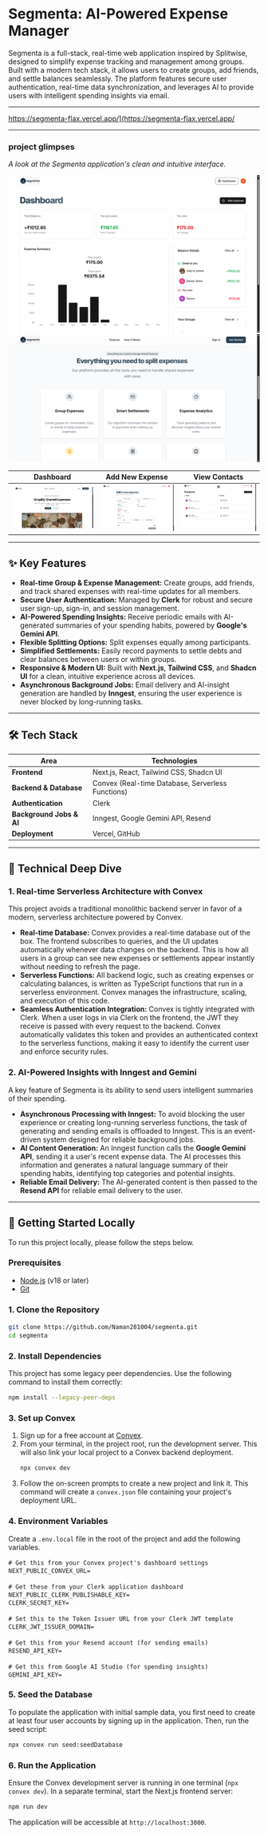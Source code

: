 # Segmenta: AI-Powered Expense Manager

Segmenta is a full-stack, real-time web application inspired by Splitwise, designed to simplify expense tracking and management among groups. Built with a modern tech stack, it allows users to create groups, add friends, and settle balances seamlessly. The platform features secure user authentication, real-time data synchronization, and leverages AI to provide users with intelligent spending insights via email.

---

https://segmenta-flax.vercel.app/](https://segmenta-flax.vercel.app/

---

### project glimpses

*A look at the Segmenta application's clean and intuitive interface.*

<p align="center">
  <img src="./screenshots/Screenshot 2025-07-10 224557.png" alt="Segmenta Dashboard" />
  <img src="./screenshots/Screenshot 2025-07-10 224516.png" alt="Segmenta Hero Section" />
</p>

| Dashboard | Add New Expense | View Contacts |
| :---: | :---: | :---: |
| <img src="./screenshots/Screenshot 2025-07-10 224509.png" alt="Dashboard Screenshot" width="100%"/> | <img src="./screenshots/Screenshot 2025-07-10 224620.png" alt="New Expense Screenshot" width="100%"/> | <img src="./screenshots/Screenshot 2025-07-10 224604.png" alt="Contacts Screenshot" width="100%"/> |

---

## ✨ Key Features

-   **Real-time Group & Expense Management:** Create groups, add friends, and track shared expenses with real-time updates for all members.
-   **Secure User Authentication:** Managed by **Clerk** for robust and secure user sign-up, sign-in, and session management.
-   **AI-Powered Spending Insights:** Receive periodic emails with AI-generated summaries of your spending habits, powered by **Google's Gemini API**.
-   **Flexible Splitting Options:** Split expenses equally among participants.
-   **Simplified Settlements:** Easily record payments to settle debts and clear balances between users or within groups.
-   **Responsive & Modern UI:** Built with **Next.js**, **Tailwind CSS**, and **Shadcn UI** for a clean, intuitive experience across all devices.
-   **Asynchronous Background Jobs:** Email delivery and AI-insight generation are handled by **Inngest**, ensuring the user experience is never blocked by long-running tasks.

---

## 🛠️ Tech Stack

| Area                     | Technologies                                       |
| ------------------------ | -------------------------------------------------- |
| **Frontend**             | Next.js, React, Tailwind CSS, Shadcn UI            |
| **Backend & Database**   | Convex (Real-time Database, Serverless Functions)  |
| **Authentication**       | Clerk                                              |
| **Background Jobs & AI** | Inngest, Google Gemini API, Resend                 |
| **Deployment**           | Vercel, GitHub                                     |

---

## 🔬 Technical Deep Dive

### 1. Real-time Serverless Architecture with Convex

This project avoids a traditional monolithic backend server in favor of a modern, serverless architecture powered by Convex.

-   **Real-time Database:** Convex provides a real-time database out of the box. The frontend subscribes to queries, and the UI updates automatically whenever data changes on the backend. This is how all users in a group can see new expenses or settlements appear instantly without needing to refresh the page.
-   **Serverless Functions:** All backend logic, such as creating expenses or calculating balances, is written as TypeScript functions that run in a serverless environment. Convex manages the infrastructure, scaling, and execution of this code.
-   **Seamless Authentication Integration:** Convex is tightly integrated with Clerk. When a user logs in via Clerk on the frontend, the JWT they receive is passed with every request to the backend. Convex automatically validates this token and provides an authenticated context to the serverless functions, making it easy to identify the current user and enforce security rules.

### 2. AI-Powered Insights with Inngest and Gemini

A key feature of Segmenta is its ability to send users intelligent summaries of their spending.

-   **Asynchronous Processing with Inngest:** To avoid blocking the user experience or creating long-running serverless functions, the task of generating and sending emails is offloaded to Inngest. This is an event-driven system designed for reliable background jobs.
-   **AI Content Generation:** An Inngest function calls the **Google Gemini API**, sending it a user's recent expense data. The AI processes this information and generates a natural language summary of their spending habits, identifying top categories and potential insights.
-   **Reliable Email Delivery:** The AI-generated content is then passed to the **Resend API** for reliable email delivery to the user.

---

## 🚀 Getting Started Locally

To run this project locally, please follow the steps below.

### Prerequisites

-   [Node.js](https://nodejs.org/) (v18 or later)
-   [Git](https://git-scm.com/)

### 1. Clone the Repository

```bash
git clone https://github.com/Naman281004/segmenta.git
cd segmenta
```

### 2. Install Dependencies

This project has some legacy peer dependencies. Use the following command to install them correctly:
```bash
npm install --legacy-peer-deps
```

### 3. Set up Convex

1.  Sign up for a free account at [Convex](https://www.convex.dev/).
2.  From your terminal, in the project root, run the development server. This will also link your local project to a Convex backend deployment.
    ```bash
    npx convex dev
    ```
3.  Follow the on-screen prompts to create a new project and link it. This command will create a `convex.json` file containing your project's deployment URL.

### 4. Environment Variables

Create a `.env.local` file in the root of the project and add the following variables.

```env
# Get this from your Convex project's dashboard settings
NEXT_PUBLIC_CONVEX_URL=

# Get these from your Clerk application dashboard
NEXT_PUBLIC_CLERK_PUBLISHABLE_KEY=
CLERK_SECRET_KEY=

# Set this to the Token Issuer URL from your Clerk JWT template
CLERK_JWT_ISSUER_DOMAIN=

# Get this from your Resend account (for sending emails)
RESEND_API_KEY=

# Get this from Google AI Studio (for spending insights)
GEMINI_API_KEY=
```

### 5. Seed the Database

To populate the application with initial sample data, you first need to create at least four user accounts by signing up in the application. Then, run the seed script:
```bash
npx convex run seed:seedDatabase
```

### 6. Run the Application

Ensure the Convex development server is running in one terminal (`npx convex dev`). In a separate terminal, start the Next.js frontend server:
```bash
npm run dev
```
The application will be accessible at `http://localhost:3000`.
